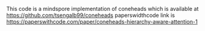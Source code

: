 This code is a mindspore implementation of coneheads which is available at https://github.com/tsengalb99/coneheads
paperswidthcode link is https://paperswithcode.com/paper/coneheads-hierarchy-aware-attention-1
